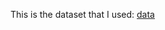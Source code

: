 This is the dataset that I used: [data]

[data]: [https://drive.google.com/drive/folders/1nUVpjYRKURrAOgUr5iOi7lxtoRyeUNsn?usp=drive_link]
